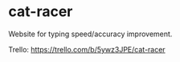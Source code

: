 # cat-racer
Website for typing speed/accuracy improvement.

Trello:
https://trello.com/b/5ywz3JPE/cat-racer

